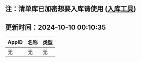 ## 注：清单库已加密想要入库请使用 ([入库工具](https://github.com/BlankTMing/ManifestAutoUpdate/releases))

## 更新时间：2024-10-10 00:10:35
| AppID | 名称 | 类型  |
| :-------------------- | :----------------------------- | :----------- |
| 无 | 无 | 无 |
